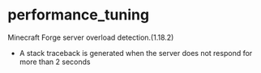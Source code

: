 # performance_tuning

Minecraft Forge server overload detection.(1.18.2)
* A stack traceback is generated when the server does not respond for more than 2 seconds
